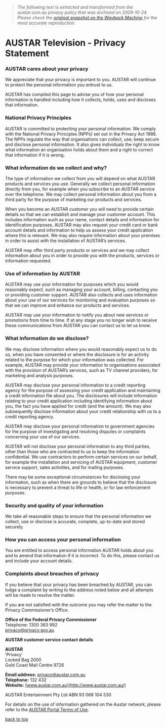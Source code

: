 > *The following text is extracted and transformed from the austar.com.au privacy policy that was archived on 2009-10-24. Please check the [original snapshot on the Wayback Machine](https://web.archive.org/web/20091024105221id_/http%3A//www.austar.com.au/terms/privacy.asp) for the most accurate reproduction.*

# AUSTAR Television - Privacy Statement

### AUSTAR cares about your privacy

We appreciate that your privacy is important to you. AUSTAR will continue to protect the personal information you entrust to us.

AUSTAR has compiled this page to advise you of how your personal information is handled including how it collects, holds, uses and discloses that information.

### National Privacy Principles

AUSTAR is committed to protecting your personal information. We comply with the National Privacy Principles (NPPs) set out in the Privacy Act 1988. The NPPs regulate the way that organisations can collect, use, keep secure and disclose personal information. It also gives individuals the right to know what information an organisation holds about them and a right to correct that information if it is wrong.

### What information do we collect and why?

The type of information we collect from you will depend on what AUSTAR products and services you use. Generally we collect personal information directly from you, for example when you subscribe to an AUSTAR service over the telephone. We may collect personal information about you from a third party for the purpose of marketing our products and services.

When you become an AUSTAR customer you will need to provide certain details so that we can establish and manage your customer account. This includes information such as your name, contact details and information for identification purposes. AUSTAR may also request your credit card or bank account details and information to help us assess your credit application where this is relevant. We may also require information about your premises in order to assist with the installation of AUSTAR’s services.

AUSTAR may offer third party products or services and we may collect information about you in order to provide you with the products, services or information requested.

### Use of information by AUSTAR

AUSTAR may use your information for purposes which you would reasonably expect, such as managing your account, billing, contacting you or providing customer support. AUSTAR also collects and uses information about your use of our services for monitoring and evaluation purposes so that we can improve and enhance our products and services.

AUSTAR may use your information to notify you about new services or promotions from time to time. If at any stage you no longer wish to receive these communications from AUSTAR you can contact us to let us know.

### What information do we disclose?

We may disclose information where you would reasonably expect us to do so, when you have consented or where the disclosure is for an activity related to the purpose for which your information was collected. For example, AUSTAR may provide your information to organisations associated with the provision of AUSTAR’s services, such as TV channel providers, for marketing and analysis purposes.

AUSTAR may disclose your personal information to a credit reporting agency for the purpose of assessing your credit application and maintaining a credit information file about you. The disclosures will include information relating to your credit application including identifying information about you, the fact you have applied for credit (and the amount). We may also subsequently disclose information about your credit relationship with us to a credit reporting agency.

AUSTAR may disclose your personal information to government agencies for the purpose of investigating and resolving disputes or complaints concerning your use of our services.

AUSTAR will not disclose your personal information to any third parties, other than those who are contracted to us to keep the information confidential. We use contractors to perform certain services on our behalf, for example the installation and servicing of AUSTAR equipment, customer service support, sales activities, and for mailing purposes.

There may be some exceptional circumstances for disclosing your information, such as when there are grounds to believe that the disclosure is necessary to prevent a threat to life or health, or for law enforcement purposes.

### Security and quality of your information

We take all reasonable steps to ensure that the personal information we collect, use or disclose is accurate, complete, up-to-date and stored securely.

### How you can access your personal information

You are entitled to access personal information AUSTAR holds about you and to amend that information if it is incorrect. To do this, please contact us and include your account details.

### Complaints about breaches of privacy 

If you believe that your privacy has been breached by AUSTAR, you can lodge a complaint by writing to the address noted below and all attempts will be made to resolve the matter.

If you are not satisfied with the outcome you may refer the matter to the Privacy Commissioner’s Office. 

**Office of the Federal Privacy Commissioner**  
Telephone: 1300 363 992   
[privacy@privacy.gov.au ](mailto:privacy@privacy.gov.au)

**AUSTAR customer service contact details**

**AUSTAR**  
‘Privacy’   
Locked Bag 2000   
Gold Coast Mail Centre 9726

**Email address:** [privacy@austar.com.au](mailto:privacy@austar.com.au)  
 **Telephone:** 132 432  
 **Website:** [www.austar.com.au](http://www.austar.com.au/)

AUSTAR Entertainment Pty Ltd ABN 93 068 104 530 

For details on the use of information gathered on the Austar network, please refer to the [AUSTAR Portal Terms of Use](https://web.archive.org/terms/terms_of_use.asp).

[back to top](https://web.archive.org/terms/privacy.asp#top)
